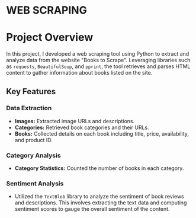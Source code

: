 # WEB SCRAPING  

# Project Overview

In this project, I developed a web scraping tool using Python to extract and analyze data from the website "Books to Scrape". Leveraging libraries such as `requests`, `BeautifulSoup`, and `pprint`, the tool retrieves and parses HTML content to gather information about books listed on the site.

## Key Features

### Data Extraction

- **Images:** Extracted image URLs and descriptions.
- **Categories:** Retrieved book categories and their URLs.
- **Books:** Collected details on each book including title, price, availability, and product ID.

### Category Analysis

- **Category Statistics:** Counted the number of books in each category.

### Sentiment Analysis

- Utilized the `TextBlob` library to analyze the sentiment of book reviews and descriptions. This involves extracting the text data and computing sentiment scores to gauge the overall sentiment of the content.
